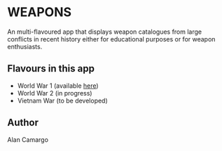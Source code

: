 # WEAPONS

An multi-flavoured app that displays weapon catalogues from large conflicts in recent history
either for educational purposes or for weapon enthusiasts.

## Flavours in this app

- World War 1 (available [here](https://play.google.com/store/apps/details?id=com.alancamargo.weapons.ww1))
- World War 2 (in progress)
- Vietnam War (to be developed)

## Author

Alan Camargo
